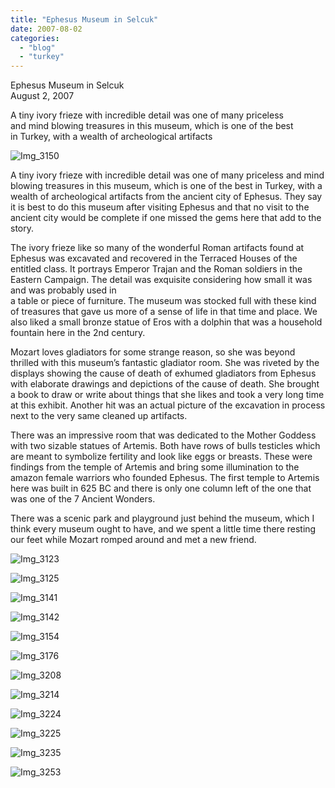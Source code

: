 ```yaml
---
title: "Ephesus Museum in Selcuk"
date: 2007-08-02
categories: 
  - "blog"
  - "turkey"
---
```


Ephesus Museum in Selcuk  
August 2, 2007

A tiny ivory frieze with incredible detail was one of many priceless  
and mind blowing treasures in this museum, which is one of the best  
in Turkey, with a wealth of archeological artifacts

<!--more-->

![Img_3150](https://pub-ac94b3f306b24c0dba4238943c97f2e1.r2.dev/photos/uncategorized/2008/02/29/img_3150.png)

  

A tiny ivory frieze with incredible detail was one of many priceless and mind blowing treasures in this museum, which is one of the best in Turkey, with a wealth of archeological artifacts from the ancient city of Ephesus. They say it is best to do this museum after visiting Ephesus and that no visit to the ancient city would be complete if one missed the gems here that add to the story.

The ivory frieze like so many of the wonderful Roman artifacts found at Ephesus was excavated and recovered in the Terraced Houses of the entitled class. It portrays Emperor Trajan and the Roman soldiers in the Eastern Campaign. The detail was exquisite considering how small it was and was probably used in  
a table or piece of furniture. The museum was stocked full with these kind of treasures that gave us more of a sense of life in that time and place. We also liked a small bronze statue of Eros with a dolphin that was a household fountain here in the 2nd century.

Mozart loves gladiators for some strange reason, so she was beyond thrilled with this museum’s fantastic gladiator room. She was riveted by the displays showing the cause of death of exhumed gladiators from Ephesus with elaborate drawings and depictions of the cause of death. She brought a book to draw or write about things that she likes and took a very long time at this exhibit. Another hit was an actual picture of the excavation in process next to the very same cleaned up artifacts.

There was an impressive room that was dedicated to the Mother Goddess with two sizable statues of Artemis. Both have rows of bulls testicles which are meant to symbolize fertility and look like eggs or breasts. These were  findings from the temple of Artemis and bring some illumination to the amazon female warriors who founded Ephesus. The first temple to Artemis here was built in 625 BC and there is only one column left of the one that was one of the 7 Ancient Wonders.

There was a scenic park and playground just behind the museum, which I think every museum ought to have, and we spent a little time there resting our feet while Mozart romped around and met a new friend.

![Img_3123](https://pub-ac94b3f306b24c0dba4238943c97f2e1.r2.dev/photos/uncategorized/2008/02/29/img_3123.png)

![Img_3125](https://pub-ac94b3f306b24c0dba4238943c97f2e1.r2.dev/photos/uncategorized/2008/02/29/img_3125.png)

![Img_3141](https://pub-ac94b3f306b24c0dba4238943c97f2e1.r2.dev/photos/uncategorized/2008/02/29/img_3141.png)

![Img_3142](https://pub-ac94b3f306b24c0dba4238943c97f2e1.r2.dev/photos/uncategorized/2008/02/29/img_3142.png)

![Img_3154](https://pub-ac94b3f306b24c0dba4238943c97f2e1.r2.dev/photos/uncategorized/2008/02/29/img_3154.png)

![Img_3176](https://pub-ac94b3f306b24c0dba4238943c97f2e1.r2.dev/photos/uncategorized/2008/02/29/img_3176.png)

![Img_3208](https://pub-ac94b3f306b24c0dba4238943c97f2e1.r2.dev/photos/uncategorized/2008/02/29/img_3208.png)

![Img_3214](https://pub-ac94b3f306b24c0dba4238943c97f2e1.r2.dev/photos/uncategorized/2008/02/29/img_3214.png)

![Img_3224](https://pub-ac94b3f306b24c0dba4238943c97f2e1.r2.dev/photos/uncategorized/2008/02/29/img_3224.png)

![Img_3225](https://pub-ac94b3f306b24c0dba4238943c97f2e1.r2.dev/photos/uncategorized/2008/02/29/img_3225.png)

![Img_3235](https://pub-ac94b3f306b24c0dba4238943c97f2e1.r2.dev/photos/uncategorized/2008/02/29/img_3235.png)

![Img_3253](https://pub-ac94b3f306b24c0dba4238943c97f2e1.r2.dev/photos/uncategorized/2008/02/29/img_3253.png)
